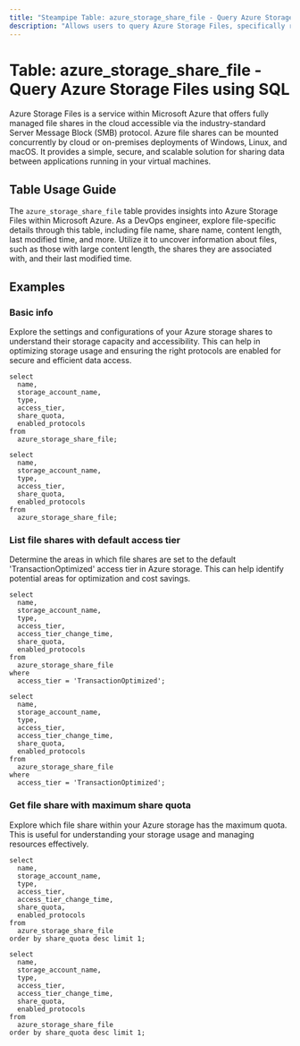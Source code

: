 ```yaml
---
title: "Steampipe Table: azure_storage_share_file - Query Azure Storage Files using SQL"
description: "Allows users to query Azure Storage Files, specifically retrieving details such as file name, share name, content length, last modified time, and more."
---
```


# Table: azure_storage_share_file - Query Azure Storage Files using SQL

Azure Storage Files is a service within Microsoft Azure that offers fully managed file shares in the cloud accessible via the industry-standard Server Message Block (SMB) protocol. Azure file shares can be mounted concurrently by cloud or on-premises deployments of Windows, Linux, and macOS. It provides a simple, secure, and scalable solution for sharing data between applications running in your virtual machines.

## Table Usage Guide

The `azure_storage_share_file` table provides insights into Azure Storage Files within Microsoft Azure. As a DevOps engineer, explore file-specific details through this table, including file name, share name, content length, last modified time, and more. Utilize it to uncover information about files, such as those with large content length, the shares they are associated with, and their last modified time.

## Examples

### Basic info
Explore the settings and configurations of your Azure storage shares to understand their storage capacity and accessibility. This can help in optimizing storage usage and ensuring the right protocols are enabled for secure and efficient data access.

```sql+postgres
select
  name,
  storage_account_name,
  type,
  access_tier,
  share_quota,
  enabled_protocols
from
  azure_storage_share_file;
```

```sql+sqlite
select
  name,
  storage_account_name,
  type,
  access_tier,
  share_quota,
  enabled_protocols
from
  azure_storage_share_file;
```

### List file shares with default access tier
Determine the areas in which file shares are set to the default 'TransactionOptimized' access tier in Azure storage. This can help identify potential areas for optimization and cost savings.

```sql+postgres
select
  name,
  storage_account_name,
  type,
  access_tier,
  access_tier_change_time,
  share_quota,
  enabled_protocols
from
  azure_storage_share_file
where
  access_tier = 'TransactionOptimized';
```

```sql+sqlite
select
  name,
  storage_account_name,
  type,
  access_tier,
  access_tier_change_time,
  share_quota,
  enabled_protocols
from
  azure_storage_share_file
where
  access_tier = 'TransactionOptimized';
```

### Get file share with maximum share quota
Explore which file share within your Azure storage has the maximum quota. This is useful for understanding your storage usage and managing resources effectively.

```sql+postgres
select
  name,
  storage_account_name,
  type,
  access_tier,
  access_tier_change_time,
  share_quota,
  enabled_protocols
from
  azure_storage_share_file
order by share_quota desc limit 1;
```

```sql+sqlite
select
  name,
  storage_account_name,
  type,
  access_tier,
  access_tier_change_time,
  share_quota,
  enabled_protocols
from
  azure_storage_share_file
order by share_quota desc limit 1;
```